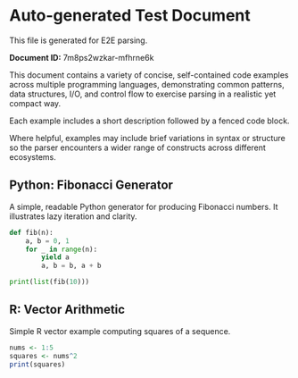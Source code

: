 # Auto-generated Test Document

This file is generated for E2E parsing.

**Document ID:** 7m8ps2wzkar-mfhrne6k

This document contains a variety of concise, self-contained code examples across multiple programming languages, demonstrating common patterns, data structures, I/O, and control flow to exercise parsing in a realistic yet compact way.

Each example includes a short description followed by a fenced code block.

Where helpful, examples may include brief variations in syntax or structure so the parser encounters a wider range of constructs across different ecosystems.

## Python: Fibonacci Generator

A simple, readable Python generator for producing Fibonacci numbers. It illustrates lazy iteration and clarity.

```python
def fib(n):
    a, b = 0, 1
    for _ in range(n):
        yield a
        a, b = b, a + b

print(list(fib(10)))
```


## R: Vector Arithmetic

Simple R vector example computing squares of a sequence.

```r
nums <- 1:5
squares <- nums^2
print(squares)
```


